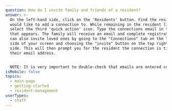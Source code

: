 ```yaml
---
question: How do I invite family and friends of a resident?
answer: >-
  On the left-hand side, click on the 'Residents' button. Find the resident you
  would like to add a connection to. While remaining in the resident list,
  select the third 'quick action' icon. Type the connections email in the box
  that appears. The family will receive an email and complete registration. You
  can also invite loved ones by going to the "Connections" tab on the left-hand
  side of your screen and choosing the "invite" button on the top right-hand
  side. This will then prompt you for the resident the connection is tied to and
  their email address.  


  NOTE: It is very important to double-check that emails are entered correctly when inviting family to ensure that the right person is receiving this invitation. 
isMobile: false
topics:
  - main-page
  - getting-started
  - resident-management
userTypes:
  - staff
---
```

